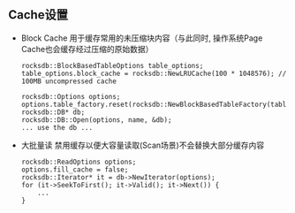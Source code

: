 ## Cache设置
- Block Cache
  用于缓存常用的未压缩块内容（与此同时, 操作系统Page Cache也会缓存经过压缩的原始数据）
  ```
  rocksdb::BlockBasedTableOptions table_options;
  table_options.block_cache = rocksdb::NewLRUCache(100 * 1048576); // 100MB uncompressed cache

  rocksdb::Options options;
  options.table_factory.reset(rocksdb::NewBlockBasedTableFactory(table_options));
  rocksdb::DB* db;
  rocksdb::DB::Open(options, name, &db);
  ... use the db ...
  ```

- 大批量读
  禁用缓存以便大容量读取(Scan场景)不会替换大部分缓存内容
  ```
  rocksdb::ReadOptions options;
  options.fill_cache = false;
  rocksdb::Iterator* it = db->NewIterator(options);
  for (it->SeekToFirst(); it->Valid(); it->Next()) {
      ...
  }
  ```
